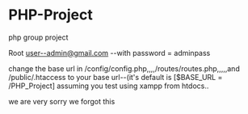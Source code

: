 # PHP-Project

php group project

Root user--admin@gmail.com --with password = adminpass

change the base url in /config/config.php,,,,/routes/routes.php,,,,,and /public/.htaccess to your base url--(it's default is [$BASE_URL = /PHP_Project] assuming you test using xampp from htdocs..

we are very sorry we forgot this

